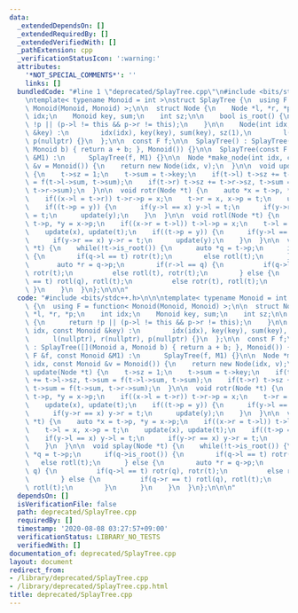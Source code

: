 ```yaml
---
data:
  _extendedDependsOn: []
  _extendedRequiredBy: []
  _extendedVerifiedWith: []
  _pathExtension: cpp
  _verificationStatusIcon: ':warning:'
  attributes:
    '*NOT_SPECIAL_COMMENTS*': ''
    links: []
  bundledCode: "#line 1 \"deprecated/SplayTree.cpp\"\n#include <bits/stdc++.h>\n\n\
    \ntemplate< typename Monoid = int >\nstruct SplayTree {\n  using F = function<\
    \ Monoid(Monoid, Monoid) >;\n\n  struct Node {\n    Node *l, *r, *p;\n    int\
    \ idx;\n    Monoid key, sum;\n    int sz;\n\n    bool is_root() {\n      return\
    \ !p || (p->l != this && p->r != this);\n    }\n\n    Node(int idx, const Monoid\
    \ &key) :\n        idx(idx), key(key), sum(key), sz(1),\n        l(nullptr), r(nullptr),\
    \ p(nullptr) {}\n  };\n\n  const F f;\n\n  SplayTree() : SplayTree([](Monoid a,\
    \ Monoid b) { return a + b; }, Monoid()) {}\n\n  SplayTree(const F &f, const Monoid\
    \ &M1) :\n      SplayTree(f, M1) {}\n\n  Node *make_node(int idx, const Monoid\
    \ &v = Monoid()) {\n    return new Node(idx, v);\n  }\n\n  void update(Node *t)\
    \ {\n    t->sz = 1;\n    t->sum = t->key;\n    if(t->l) t->sz += t->l->sz, t->sum\
    \ = f(t->l->sum, t->sum);\n    if(t->r) t->sz += t->r->sz, t->sum = f(t->sum,\
    \ t->r->sum);\n  }\n\n  void rotr(Node *t) {\n    auto *x = t->p, *y = x->p;\n\
    \    if((x->l = t->r)) t->r->p = x;\n    t->r = x, x->p = t;\n    update(x), update(t);\n\
    \    if((t->p = y)) {\n      if(y->l == x) y->l = t;\n      if(y->r == x) y->r\
    \ = t;\n      update(y);\n    }\n  }\n\n  void rotl(Node *t) {\n    auto *x =\
    \ t->p, *y = x->p;\n    if((x->r = t->l)) t->l->p = x;\n    t->l = x, x->p = t;\n\
    \    update(x), update(t);\n    if((t->p = y)) {\n      if(y->l == x) y->l = t;\n\
    \      if(y->r == x) y->r = t;\n      update(y);\n    }\n  }\n\n  void splay(Node\
    \ *t) {\n    while(!t->is_root()) {\n      auto *q = t->p;\n      if(q->is_root())\
    \ {\n        if(q->l == t) rotr(t);\n        else rotl(t);\n      } else {\n \
    \       auto *r = q->p;\n        if(r->l == q) {\n          if(q->l == t) rotr(q),\
    \ rotr(t);\n          else rotl(t), rotr(t);\n        } else {\n          if(q->r\
    \ == t) rotl(q), rotl(t);\n          else rotr(t), rotl(t);\n        }\n     \
    \ }\n    }\n  }\n};\n\n\n"
  code: "#include <bits/stdc++.h>\n\n\ntemplate< typename Monoid = int >\nstruct SplayTree\
    \ {\n  using F = function< Monoid(Monoid, Monoid) >;\n\n  struct Node {\n    Node\
    \ *l, *r, *p;\n    int idx;\n    Monoid key, sum;\n    int sz;\n\n    bool is_root()\
    \ {\n      return !p || (p->l != this && p->r != this);\n    }\n\n    Node(int\
    \ idx, const Monoid &key) :\n        idx(idx), key(key), sum(key), sz(1),\n  \
    \      l(nullptr), r(nullptr), p(nullptr) {}\n  };\n\n  const F f;\n\n  SplayTree()\
    \ : SplayTree([](Monoid a, Monoid b) { return a + b; }, Monoid()) {}\n\n  SplayTree(const\
    \ F &f, const Monoid &M1) :\n      SplayTree(f, M1) {}\n\n  Node *make_node(int\
    \ idx, const Monoid &v = Monoid()) {\n    return new Node(idx, v);\n  }\n\n  void\
    \ update(Node *t) {\n    t->sz = 1;\n    t->sum = t->key;\n    if(t->l) t->sz\
    \ += t->l->sz, t->sum = f(t->l->sum, t->sum);\n    if(t->r) t->sz += t->r->sz,\
    \ t->sum = f(t->sum, t->r->sum);\n  }\n\n  void rotr(Node *t) {\n    auto *x =\
    \ t->p, *y = x->p;\n    if((x->l = t->r)) t->r->p = x;\n    t->r = x, x->p = t;\n\
    \    update(x), update(t);\n    if((t->p = y)) {\n      if(y->l == x) y->l = t;\n\
    \      if(y->r == x) y->r = t;\n      update(y);\n    }\n  }\n\n  void rotl(Node\
    \ *t) {\n    auto *x = t->p, *y = x->p;\n    if((x->r = t->l)) t->l->p = x;\n\
    \    t->l = x, x->p = t;\n    update(x), update(t);\n    if((t->p = y)) {\n  \
    \    if(y->l == x) y->l = t;\n      if(y->r == x) y->r = t;\n      update(y);\n\
    \    }\n  }\n\n  void splay(Node *t) {\n    while(!t->is_root()) {\n      auto\
    \ *q = t->p;\n      if(q->is_root()) {\n        if(q->l == t) rotr(t);\n     \
    \   else rotl(t);\n      } else {\n        auto *r = q->p;\n        if(r->l ==\
    \ q) {\n          if(q->l == t) rotr(q), rotr(t);\n          else rotl(t), rotr(t);\n\
    \        } else {\n          if(q->r == t) rotl(q), rotl(t);\n          else rotr(t),\
    \ rotl(t);\n        }\n      }\n    }\n  }\n};\n\n\n"
  dependsOn: []
  isVerificationFile: false
  path: deprecated/SplayTree.cpp
  requiredBy: []
  timestamp: '2020-08-08 03:27:57+09:00'
  verificationStatus: LIBRARY_NO_TESTS
  verifiedWith: []
documentation_of: deprecated/SplayTree.cpp
layout: document
redirect_from:
- /library/deprecated/SplayTree.cpp
- /library/deprecated/SplayTree.cpp.html
title: deprecated/SplayTree.cpp
---
```

